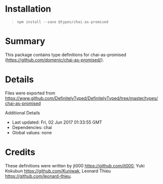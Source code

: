 # Installation
> `npm install --save @types/chai-as-promised`

# Summary
This package contains type definitions for chai-as-promised (https://github.com/domenic/chai-as-promised/).

# Details
Files were exported from https://www.github.com/DefinitelyTyped/DefinitelyTyped/tree/master/types/chai-as-promised

Additional Details
 * Last updated: Fri, 02 Jun 2017 01:33:55 GMT
 * Dependencies: chai
 * Global values: none

# Credits
These definitions were written by jt000 <https://github.com/jt000>, Yuki Kokubun <https://github.com/Kuniwak>, Leonard Thieu <https://github.com/leonard-thieu>.
